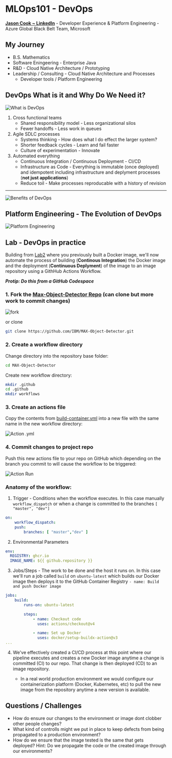 # MLOps101 - DevOps

[**Jason Cook ~ LinkedIn**](https://www.linkedin.com/in/jason-cook-4486b61/) - Developer Experience & Platform Engineering - Azure Global Black Belt Team, Microsoft


## My Journey

- B.S. Mathematics
- Software Eningeering - Enterprise Java
- R&D - Cloud Native Architecture / Prototyping 
- Leadership / Consulting - Cloud Native Architecture and Processes
  -  Developer tools / Platform Engineering

## DevOps What is it and Why Do We Need it?

![What is DevOps](/media/devops.png)

1. Cross functional teams
   - Shared responsibility model - Less organizational silos
   - Fewer handoffs - Less work in queues
2. Agile SDLC processes
   - Systems thinking - How does what I do effect the larger system?
   - Shorter feedback cycles - Learn and fail faster
   - Culture of experimentation - Innovate
3. Automated everything
   - Continuous Integration / Continuous Deployment - CI/CD
   - Infrastructure as Code - Everything is immutable (once deployed) and idempotent including infrastructure and deplyment processes (**not just applications**)
   - Reduce toil - Make processes reproducable with a history of revision

---

![Benefits of DevOps](media/benefits.png)


## Platform Engineering - The Evolution of DevOps
![Platform Engineering](media/plat.png)


## Lab - DevOps in practice

Building from [Lab2](https://github.com/iportilla/deployments/blob/main/lab2/README.md) where you previously built a Docker image, we'll now automate the process of building (**Continous Integration**) the Docker image and the deployment (**Continuous Deplyment**) of the image to an image repository using a GithHub Actions Workflow.

  ***Protip: Do this from a GitHub Codespace***
  
  ### 1. Fork the [Max-Object-Detector Repo](https://github.com/IBM/MAX-Object-Detector.git) (can clone but more work to commit changes)

![fork](media/fork.png)

or clone

```bash
git clone https://github.com/IBM/MAX-Object-Detector.git
```




  ### 2. Create a workflow directory

  Change directory into the repository base folder:

```bash
cd MAX-Object-Detector
```

  Create new workflow directory:

```bash
mkdir .github
cd .github
mkdir workflows
```

  ### 3. Create an actions file

  Copy the contents from [build-container.yml](./resource/build-container.yml) into a new file with the same name in the new workflow directory:

  ![Action .yml](media/action.png)

  ### 4. Commit changes to project repo

  Push this new actions file to your repo on GitHub which depending on the branch you commit to will cause the workflow to be triggered:

![Action Run](media/run.png)

### Anatomy of the workflow:

1. Trigger - Conditions when the workflow executes.  In this case manually `workflow_dispatch` or when a change is committed to the branches `[ "master", "dev"]`
```yaml
on:
    workflow_dispatch:
    push:
        branches: [ "master","dev" ]
```

2. Environmental Parameters

```yaml
env:
  REGISTRY: ghcr.io
  IMAGE_NAME: ${{ github.repository }}
```

3. Jobs/Steps - The work to be done and the host it runs on.  In this case we'll run a job called `build` on `ubuntu-latest` which builds our Docker image then deploys it to the GitHub Container Registry `- name: Build and push Docker image`

```yaml
jobs:
    build:
        runs-on: ubuntu-latest

        steps:
            - name: Checkout code
              uses: actions/checkout@v4

            - name: Set up Docker
              uses: docker/setup-buildx-action@v3
...              
```

4. We've effectively created a CI/CD process at this point where our pipeline executes and creates a new Docker image anytime a change is committed (CI) to our repo.  That change is then deployed (CD) to an image repository.

    - In a real world production environment we would configure our containerization platform (Docker, Kubernetes, etc) to pull the new image from the repository anytime a new version is available.


## Questions / Challenges

* How do ensure our changes to the environment or image dont clobber other people changes?
* What kind of controlls might we put in place to keep defects from being propagated to a production environment?
* How do we ensure that the image tested is the same that gets deployed?  Hint: Do we propagate the code or the created image through our environments?
